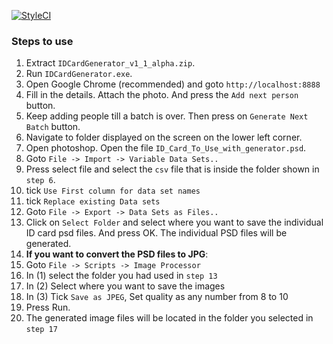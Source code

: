 [![StyleCI](https://styleci.io/repos/49312591/shield)](https://styleci.io/repos/49312591)

### Steps to use

1. Extract ``IDCardGenerator_v1_1_alpha.zip``.
2. Run ``IDCardGenerator.exe``.
3. Open Google Chrome (recommended) and goto ``http://localhost:8888``
4. Fill in the details. Attach the photo. And press the ``Add next person`` button. 
5. Keep adding people till a batch is over. Then press on ``Generate Next Batch`` button. 
6. Navigate to folder displayed on the screen on the lower left corner.
7. Open photoshop. Open the file ``ID_Card_To_Use_with_generator.psd``. 
8. Goto ``File -> Import -> Variable Data Sets..``
9. Press select file and select the ``csv`` file that is inside the folder shown in ``step 6``.
10. tick ``Use First column for data set names``
11. tick ``Replace existing Data sets``
12. Goto ``File -> Export -> Data Sets as Files..``
13. Click on ``Select Folder`` and select where you want to save the individual ID card psd files.  And press OK. The individual PSD files will be generated.
14. **If you want to convert the PSD files to JPG**:
14. Goto ``File -> Scripts -> Image Processor``
15. In (1) select the folder you had used in ``step 13``
16. In (2) Select where you want to save the images
17. In (3) Tick ``Save as JPEG``, Set quality as any number from 8 to 10
18. Press Run.
19. The generated image files will be located in the folder you selected in ``step 17``

